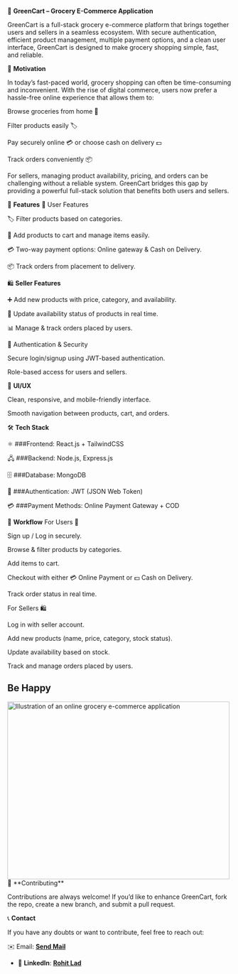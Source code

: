 🛒 **GreenCart – Grocery E-Commerce Application**

GreenCart is a full-stack grocery e-commerce platform that brings together users and sellers in a seamless ecosystem. With secure authentication, efficient product management, multiple payment options, and a clean user interface, GreenCart is designed to make grocery shopping simple, fast, and reliable.

🌟 **Motivation**

In today’s fast-paced world, grocery shopping can often be time-consuming and inconvenient. With the rise of digital commerce, users now prefer a hassle-free online experience that allows them to:

Browse groceries from home 🏡

Filter products easily 🏷️

Pay securely online 💳 or choose cash on delivery 💵

Track orders conveniently 📦

For sellers, managing product availability, pricing, and orders can be challenging without a reliable system. GreenCart bridges this gap by providing a powerful full-stack solution that benefits both users and sellers.

🚀 **Features**
👤 User Features

🏷️ Filter products based on categories.

🛒 Add products to cart and manage items easily.

💳 Two-way payment options: Online gateway & Cash on Delivery.

📦 Track orders from placement to delivery.

🛍️ **Seller Features**

➕ Add new products with price, category, and availability.

🔄 Update availability status of products in real time.

📊 Manage & track orders placed by users.

🔐 Authentication & Security

Secure login/signup using JWT-based authentication.

Role-based access for users and sellers.

🎨 **UI/UX**

Clean, responsive, and mobile-friendly interface.

Smooth navigation between products, cart, and orders.

🛠️ **Tech Stack**

⚛️ ###Frontend: React.js + TailwindCSS

🖧 ###Backend: Node.js, Express.js

🗄️ ###Database: MongoDB

🔑 ###Authentication: JWT (JSON Web Token)

💳 ###Payment Methods: Online Payment Gateway + COD

🔄 **Workflow**
For Users 🛒

Sign up / Log in securely.

Browse & filter products by categories.

Add items to cart.

Checkout with either 💳 Online Payment or 💵 Cash on Delivery.

Track order status in real time.

For Sellers 🛍️

Log in with seller account.

Add new products (name, price, category, stock status).

Update availability based on stock.

Track and manage orders placed by users.

## **Be Happy** 

<picture>
  <source media="(prefers-color-scheme: dark)" srcset="https://img.freepik.com/free-vector/online-grocery-shopping-illustration_52683-63859.jpg">
  <source media="(prefers-color-scheme: light)" srcset="https://img.freepik.com/free-vector/online-grocery-shopping-illustration_52683-63859.jpg">
  <img alt="Illustration of an online grocery e-commerce application" src="https://img.freepik.com/free-vector/online-grocery-shopping-illustration_52683-63859.jpg" width="500" height="400">
</picture>
🤝 **Contributing**

Contributions are always welcome! If you’d like to enhance GreenCart, fork the repo, create a new branch, and submit a pull request.

📞 **Contact**

If you have any doubts or want to contribute, feel free to reach out:

✉️ Email: [**Send Mail**](rohitlad014@gmail.com)

- 💼 **LinkedIn**: [**Rohit Lad**](https://www.linkedin.com/in/rohit-lad-1550b4259/)
